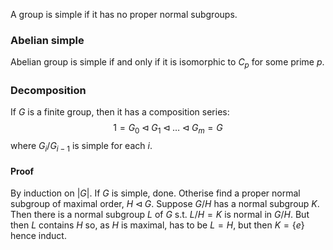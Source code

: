 A group is simple if it has no proper normal subgroups.

### Abelian simple
Abelian group is simple if and only if it is isomorphic to $C_p$ for some prime $p$.

### Decomposition
If $G$ is a finite group, then it has a composition series:
$$1=G_0\triangleleft G_1\triangleleft \dots \triangleleft G_m=G$$
where $G_i/G_{i-1}$ is simple for each $i$.
#### Proof 
By induction on $|G|$. If $G$ is simple, done. Otherise find a proper normal subgroup of maximal order, $H\triangleleft G$. Suppose $G/H$ has a normal subgroup $K$. Then there is a normal subgroup $L$ of $G$ s.t. $L/H=K$ is normal in $G/H$. But then $L$ contains $H$ so, as $H$ is maximal, has to be $L=H$, but then $K=\{e\}$ hence induct. 